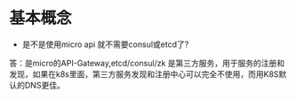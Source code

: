 # 基本概念

+ 是不是使用micro api 就不需要consul或etcd了?

答：<micro api>是micro的API-Gateway,etcd/consul/zk 是第三方服务，用于服务的注册和发现，如果在k8s里面，第三方服务发现和注册中心可以完全不使用，而用K8S默认的DNS更佳。
